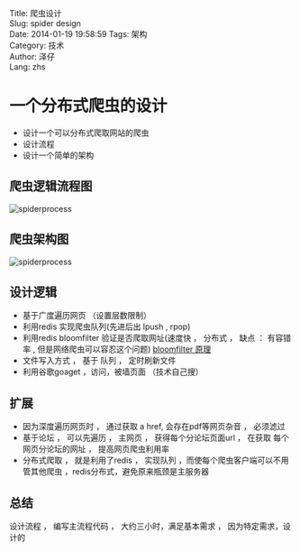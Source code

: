 Title: 爬虫设计  
Slug: spider design  
Date: 2014-01-19 19:58:59
Tags: 架构  
Category: 技术  
Author: 泽仔  
Lang: zhs  

一个分布式爬虫的设计  
=======================
+ 设计一个可以分布式爬取网站的爬虫
+ 设计流程
+ 设计一个简单的架构

爬虫逻辑流程图
-------------------------------------
![spiderprocess](/images/spider_liucheng.png)


爬虫架构图
-----------------------------------------
![spiderprocess](/images/spider_design.png)


设计逻辑
-------------------------
+ 基于广度遍历网页 （设置层数限制）
+ 利用redis 实现爬虫队列(先进后出 lpush , rpop)
+ 利用redis bloomfilter 验证是否爬取网址(速度快 ， 分布式 ， 缺点 ： 有容错率 , 但是网络爬虫可以容忍这个问题)   [bloomfilter  原理](https://github.com/intoblack/cgame/blob/master/code/bitmap.c)
+ 文件写入方式 ， 基于 队列 ， 定时刷新文件
+ 利用谷歌goaget ，访问，被墙页面 （技术自己搜）

扩展
---------------------------------
+ 因为深度遍历网页时 ， 通过获取 a href, 会存在pdf等网页杂音 ， 必须滤过 
+ 基于论坛 ， 可以先遍历 ， 主网页 ， 获得每个分论坛页面url ， 在获取 每个网页分论坛的网址 ， 提高网页爬虫利用率
+ 分布式爬取 ， 就是利用了redis ， 实现队列 ，而使每个爬虫客户端可以不用管其他爬虫 ，redis分布式，避免原来瓶颈是主服务器


总结
-------------------------------
设计流程 ， 编写主流程代码 ， 大约三小时，满足基本需求 ， 因为特定需求，设计的

